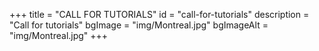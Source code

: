 +++
title = "CALL FOR TUTORIALS"
id = "call-for-tutorials"
description = "Call for tutorials"
bgImage = "img/Montreal.jpg"
bgImageAlt = "img/Montreal.jpg"
+++

